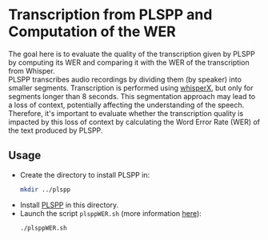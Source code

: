 # Transcription from PLSPP and Computation of the WER

The goal here is to evaluate the quality of the transcription given by PLSPP by computing its WER and comparing it with the WER of the transcription from Whisper.   
PLSPP transcribes audio recordings by dividing them (by speaker) into smaller segments. Transcription is performed using [whisperX](https://github.com/m-bain/whisperX), but only for segments longer than 8 seconds. This segmentation approach may lead to a loss of context, potentially affecting the understanding of the speech. Therefore, it's important to evaluate whether the transcription quality is impacted by this loss of context by calculating the Word Error Rate (WER) of the text produced by PLSPP.  

## Usage

* Create the directory to install PLSPP in:
    ```bash
    mkdir ../plspp
    ```
* Install [PLSPP](https://gricad-gitlab.univ-grenoble-alpes.fr/lidilem/plspp) in this directory.
* Launch the script `plsppWER.sh` (more information [here](../Scripts/README.md#plsppWER)):
    ```bash
    ./plsppWER.sh
    ```


